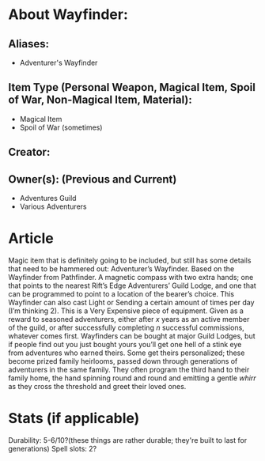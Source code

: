 # About Wayfinder: 
## Aliases: 
 - Adventurer's Wayfinder

## Item Type (Personal Weapon, Magical Item, Spoil of War, Non-Magical Item, Material):
 - Magical Item
 - Spoil of War (sometimes)

## Creator: 

## Owner(s): (Previous and Current)
 - Adventures Guild
 - Various Adventurers

# Article
Magic item that is definitely going to be included, but still has some details that need to be hammered out: Adventurer’s Wayfinder. 
Based on the Wayfinder from Pathfinder.
A magnetic compass with two extra hands; one that points to the nearest Rift’s Edge Adventurers’ Guild Lodge, and one that can be programmed to point to a location of the bearer’s choice. 
This Wayfinder can also cast Light or Sending a certain amount of times per day (I’m thinking 2).
This is a Very Expensive piece of equipment. Given as a reward to seasoned adventurers, either after *x* years as an active member of the guild, or after successfully completing *n* successful commissions, whatever comes first.
Wayfinders can be bought at major Guild Lodges, but if people find out you just bought yours you’ll get one hell of a stink eye from adventures who earned theirs.
Some get theirs personalized; these become prized family heirlooms, passed down through generations of adventurers in the same family. They often program the third hand to their family home, the hand spinning round and round and emitting a gentle *whirr* as they cross the threshold and greet their loved ones.

# Stats (if applicable)
Durability: 5-6/10?(these things are rather durable; they're built to last for generations)
Spell slots: 2?
